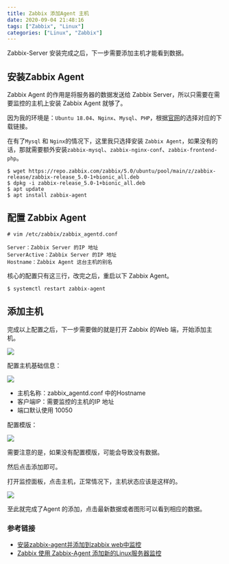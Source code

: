 ```yaml
---
title: Zabbix 添加Agent 主机
date: 2020-09-04 21:48:16
tags: ["Zabbix", "Linux"]
categories: ["Linux", "Zabbix"]
---
```


Zabbix-Server 安装完成之后，下一步需要添加主机才能看到数据。

<!-- more -->

## 安装Zabbix Agent
Zabbix Agent 的作用是将服务器的数据发送给 Zabbix Server，所以只需要在需要监控的主机上安装 Zabbix Agent 就够了。

因为我的环境是：`Ubuntu 18.04`、`Nginx`、`Mysql`、`PHP`，根据[官网](https://www.zabbix.com/cn/download)的选择对应的下载链接。

在有了`Mysql` 和 `Nginx`的情况下，这里我只选择安装 `Zabbix Agent`，如果没有的话，那就需要额外安装`zabbix-mysql`、`zabbix-nginx-conf`、`zabbix-frontend-php`。
```
$ wget https://repo.zabbix.com/zabbix/5.0/ubuntu/pool/main/z/zabbix-release/zabbix-release_5.0-1+bionic_all.deb
$ dpkg -i zabbix-release_5.0-1+bionic_all.deb
$ apt update
$ apt install zabbix-agent
```

## 配置 Zabbix Agent

```
# vim /etc/zabbix/zabbix_agentd.conf

Server：Zabbix Server 的IP 地址
ServerActive：Zabbix Server 的IP 地址
Hostname：Zabbix Agent 这台主机的别名
```
核心的配置只有这三行，改完之后，重启以下 Zabbix Agent。

```
$ systemctl restart zabbix-agent
```

## 添加主机
完成以上配置之后，下一步需要做的就是打开 Zabbix 的Web 端，开始添加主机。

![](https://cdn.jsdelivr.net/gh/0xAiKang/CDN/blog/images/20200904200443.png)

配置主机基础信息：

![](https://cdn.jsdelivr.net/gh/0xAiKang/CDN/blog/images/20200904205302.png)

* 主机名称：zabbix_agentd.conf 中的Hostname
* 客户端IP：需要监控的主机的IP 地址
* 端口默认使用 10050

配置模版：

![](https://cdn.jsdelivr.net/gh/0xAiKang/CDN/blog/images/20200904213331.png)

需要注意的是，如果没有配置模版，可能会导致没有数据。

然后点击添加即可。

打开监控面板，点击主机，正常情况下，主机状态应该是这样的。

![](https://cdn.jsdelivr.net/gh/0xAiKang/CDN/blog/images/20200904214447.png)

至此就完成了Agent 的添加，点击最新数据或者图形可以看到相应的数据。

### 参考链接
* [安装zabbix-agent并添加到zabbix web中监控](https://blog.51cto.com/dyc2005/1971212)
* [Zabbix 使用 Zabbix-Agent 添加新的Linux服务器监控](https://blog.csdn.net/kk185800961/article/details/84105621)